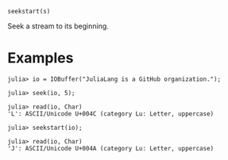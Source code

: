 ```
seekstart(s)
```

Seek a stream to its beginning.

# Examples

```jldoctest
julia> io = IOBuffer("JuliaLang is a GitHub organization.");

julia> seek(io, 5);

julia> read(io, Char)
'L': ASCII/Unicode U+004C (category Lu: Letter, uppercase)

julia> seekstart(io);

julia> read(io, Char)
'J': ASCII/Unicode U+004A (category Lu: Letter, uppercase)
```
